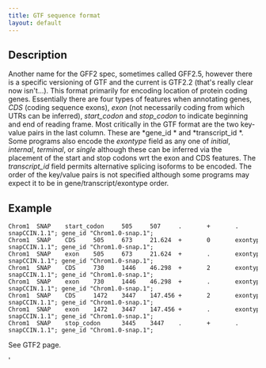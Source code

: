 ```yaml
---
title: GTF sequence format
layout: default
---
```


Description
-----------

Another name for the GFF2 spec, sometimes called GFF2.5, however there is a specific versioning of GTF and the current is GTF2.2 (that's really clear now isn't...). This format primarily for encoding location of protein coding genes. Essentially there are four types of features when annotating genes, *CDS* (coding sequence exons), *exon* (not necessarily coding from which UTRs can be inferred), *start_codon* and *stop_codon* to indicate beginning and end of reading frame. Most critically in the GTF format are the two key-value pairs in the last column. These are *gene_id * and *transcript_id *. Some programs also encode the *exontype* field as any one of *initial*, *internal*, *terminal*, or *single* although these can be inferred via the placement of the start and stop codons wrt the exon and CDS features. The *transcript_id* field permits alternative splicing isoforms to be encoded. The order of the key/value pairs is not specified although some programs may expect it to be in gene/transcript/exontype order.

Example
-------

```
Chrom1  SNAP    start_codon     505     507     .       +       .       transcript_id "Chrom1.0-snapCCIN.1.1"; gene_id "Chrom1.0-snap.1";
Chrom1  SNAP    CDS     505     673     21.624  +       0       exontype "initial"; transcript_id "Chrom1.0-snapCCIN.1.1"; gene_id "Chrom1.0-snap.1";
Chrom1  SNAP    exon    505     673     21.624  +       .       exontype "initial"; transcript_id "Chrom1.0-snapCCIN.1.1"; gene_id "Chrom1.0-snap.1";
Chrom1  SNAP    CDS     730     1446    46.298  +       2       exontype "internal"; transcript_id "Chrom1.0-snapCCIN.1.1"; gene_id "Chrom1.0-snap.1";
Chrom1  SNAP    exon    730     1446    46.298  +       .       exontype "internal"; transcript_id "Chrom1.0-snapCCIN.1.1"; gene_id "Chrom1.0-snap.1";
Chrom1  SNAP    CDS     1472    3447    147.456 +       2       exontype "terminal"; transcript_id "Chrom1.0-snapCCIN.1.1"; gene_id "Chrom1.0-snap.1";
Chrom1  SNAP    exon    1472    3447    147.456 +       .       exontype "terminal"; transcript_id "Chrom1.0-snapCCIN.1.1"; gene_id "Chrom1.0-snap.1";
Chrom1  SNAP    stop_codon      3445    3447    .       +       .       transcript_id "Chrom1.0-snapCCIN.1.1"; gene_id "Chrom1.0-snap.1";

```
See GTF2 page.

'


